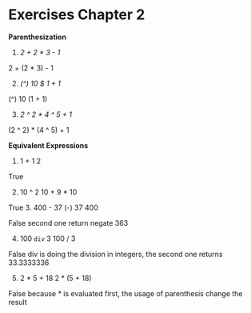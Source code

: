 # Exercises Chapter 2

**Parenthesization**

1. _2 + 2 * 3 - 1_

2 + (2 * 3) - 1

2. _(^) 10 $ 1 + 1_

(^) 10 (1 + 1)

3. _2 ^ 2 * 4 ^ 5 + 1_

(2 ^ 2) * (4 ^ 5) + 1

**Equivalent Expressions**

1. 1 + 1
2

True

2. 10 ^ 2
10 + 9 * 10

True
3. 400 - 37
(-) 37 400

False second one return negate 363

4. 100 `div` 3
100 / 3

False div is doing the division in integers, the second one returns 33.3333336

5. 2 * 5 + 18
2 * (5 + 18)

False because * is evaluated first, the usage of parenthesis change the result